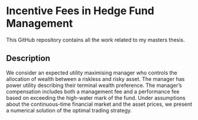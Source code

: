 # Incentive Fees in Hedge Fund Management

This GitHub repository contains all the work related to my masters thesis.

## Description

We consider an expected utility maximising manager who controls the allocation of wealth between a riskless and risky asset. The manager has power utility describing their terminal wealth preference. The manager’s compensation includes both a management fee and a performance fee based on exceeding the high-water mark of the fund. Under assumptions about the continuous-time financial market and the asset prices, we present a numerical solution of the optimal trading strategy.
